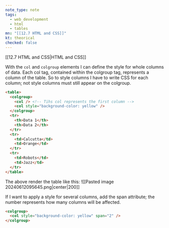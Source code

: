 ```yaml
---
note_type: note
tags:
  - web_development
  - html
  - tables
mn: "[[12.7 HTML and CSS]]"
kt: theorical
checked: false
---
```

[[12.7 HTML and CSS|HTML and CSS]]

With the `col` and `colgroup` elements I can define the style for whole columns of data. Each col tag, contained within the colgroup tag, represents a column of the table. So to style columns I have to write CSS for each column; not style columns must still appear on the colgroup.

```HTML
<table>
  <colgroup>
    <col /> <!-- Tihs col represents the first column -->
    <col style="background-color: yellow" />
  </colgroup>
  <tr>
    <th>Data 1</th>
    <th>Data 2</th>
  </tr>
  <tr>
    <td>Calcutta</td>
    <td>Orange</td>
  </tr>
  <tr>
    <td>Robots</td>
    <td>Jazz</td>
  </tr>
</table>
```

The above render the table like this:
![[Pasted image 20240612095645.png|center|200]]

If I want to apply a style for several columns, add the span attribute; the number represents how many columns will be affected. 

```HTML
<colgroup>
  <col style="background-color: yellow" span="2" />
</colgroup>
```

